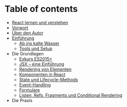 # Table of contents

* [React lernen und verstehen](README.md)
* [Vorwort](vorwort.md)
* [Über den Autor](ueber-den-autor.md)
* [Einführung](einfuehrung/README.md)
  * [Ab ins kalte Wasser](einfuehrung/ab-ins-kalte-wasser.md)
  * [Tools und Setup](einfuehrung/tools-und-setup.md)
* Die Grundlagen
  * [Exkurs ES2015+](die-grundlagen/exkurs-es2015+.md)
  * [JSX – eine Einführung](die-grundlagen/jsx-eine-einfuehrung.md)
  * [Rendering von Elementen](die-grundlagen/rendering-von-elementen.md)
  * [Komponenten in React](die-grundlagen/komponenten-in-react.md)
  * [State und Lifecycle-Methods](die-grundlagen/state-und-lifecycle-methods.md)
  * [Event-Handling](die-grundlagen/event-handling.md)
  * [Formulare](die-grundlagen/formulare.md)
  * [Listen, Refs, Fragments und Conditional Rendering](die-grundlagen/untitled.md)
* Die Praxis

